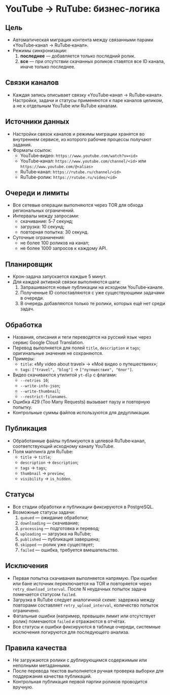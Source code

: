 # YouTube → RuTube: бизнес-логика

## Цель
- Автоматическая миграция контента между связанными парами «YouTube‑канал → RuTube‑канал».
- Режимы синхронизации:
  1. **последнее** — добавляется только последний ролик.
  2. **все** — при отсутствии скачанных роликов ставятся все ID канала, иначе только последнее.

## Связки каналов
- Каждая запись описывает связку «YouTube‑канал → RuTube‑канал». Настройки, задачи и статусы применяются к паре каналов целиком, а не к отдельным YouTube или RuTube каналам.

## Источники данных
- Настройки связок каналов и режимы миграции хранятся во внутреннем сервисе, из которого рабочие процессы получают задания.
- Форматы ссылок:
  - YouTube‑видео: `https://www.youtube.com/watch?v=<id>`
  - YouTube‑канал: `https://www.youtube.com/channel/<id>` или `https://www.youtube.com/@<alias>`
  - RuTube‑канал: `https://rutube.ru/channel/<id>`
  - RuTube‑ролик: `https://rutube.ru/video/<id>`

## Очереди и лимиты
- Все сетевые операции выполняются через TOR для обхода региональных ограничений.
- Интервалы между запросами:
  - скачивание: 5‑7 секунд;
  - загрузка: 10 секунд;
  - повторная попытка: 30 секунд.
- Суточные ограничения:
  - не более 100 роликов на канал;
  - не более 1000 запросов к каждому API.

## Планировщик
- Крон-задача запускается каждые 5 минут.
- Для каждой активной связки выполняются шаги:
  1. Запрашиваются новые публикации на исходном YouTube‑канале.
  2. Полученные ID сопоставляются с уже существующими задачами в очереди.
  3. В очередь добавляются только те ролики, которых ещё нет среди задач.

## Обработка
- Названия, описания и теги переводятся на русский язык через сервис Google Cloud Translation.
- Перевод выполняется для полей `title`, `description` и `tags`; оригинальные значения не сохраняются.
- Примеры:
  - `title`: «My video about travel» → «Моё видео о путешествиях»;
  - `tags`: `["travel", "blog"]` → `["путешествия", "блог"]`.
- Видео скачиваются утилитой `yt-dlp` с флагами:
  - `--retries 10`;
  - `--write-info-json`;
  - `--write-thumbnail`;
  - `--restrict-filenames`.
- Ошибка 429 (Too Many Requests) вызывает паузу и повторную попытку.
- Контрольные суммы файлов используются для дедупликации.

## Публикация
- Обработанные файлы публикуются в целевой RuTube‑канал, соответствующий исходному каналу YouTube.
- Поля маппинга для RuTube:
  - `title` → `title`;
  - `description` → `description`;
  - `tags` → `tags`;
  - `thumbnail` → `preview`;
  - `visibility` → `is_hidden`.

## Статусы
- Все стадии обработки и публикации фиксируются в PostgreSQL.
- Возможные статусы задачи:
  1. `queued` — ожидание обработки;
  2. `downloading` — скачивание;
  3. `processing` — подготовка и перевод;
  4. `uploading` — загрузка на RuTube;
  5. `published` — публикация завершена;
  6. `skipped` — ролик уже существует;
  7. `failed` — ошибка, требуется вмешательство.

## Исключения
- Первая попытка скачивания выполняется напрямую. При ошибке или бане источник переключается на TOR и повторяется через `retry_download_interval`. После N неудачных попыток задача помечается статусом `failed`.
- Загрузка в RuTube следует аналогичной схеме: задержка между повторами составляет `retry_upload_interval`, количество попыток ограничено.
- Фатальные ошибки (например, превышен лимит или отсутствует ролик) помечаются `failed` и отражаются в отчётах.
- Все статусы и ошибки фиксируются в таблице очереди, системные исключения логируются для последующего анализа.

## Правила качества
- Не загружаются ролики с дублирующимся содержимым или неполными метаданными.
- После перевода текстов выполняется ручная проверка выборки для поддержания качества публикаций.
- Контрольная публикация первой партии роликов проводится вручную.
